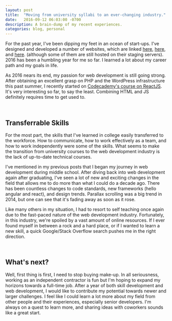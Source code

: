 ```yaml
---
layout: post
title:  "Moving from university syllabi to an ever-changing industry."
date:   2016-09-12 06:03:00 -0700
description: A brain-dump of my recent experiences.
categories: blog, personal
---
```


For the past year, I've been dipping my feet in an ocean of start-ups. I've designed and developed a number of websites, which are linked [here][fgs], [here][bound], and [here][anderson]. (although some of them are still hosted on their staging servers). 2016 has been a humbling year for me so far. I learned a lot about my career path and my goals in life.

As 2016 nears its end, my passion for web development is still going strong. After obtaining an excellent grasp on PHP and the WordPress infrastructure this past summer, I recently started on [Codecademy's course on ReactJS][reactjs]. It's very interesting so far, to say the least. Combining HTML and JS definitely requires time to get used to.

<h2 style="padding-top: 30px">Transferrable Skills</h2>
For the most part, the skills that I've learned in college easily transferred to the workforce. How to communicate, how to work effectively as a team, and how to work independently were some of the skills. What seems to make the transition from university courses to the web development industry is the lack of up-to-date technical courses.

I've mentioned in my previous posts that I began my journey in web development during middle school. After diving back into web development again after graduating, I've seen a lot of new and exciting changes in the field that allows me to do more than what I could do a decade ago. There has been countless changes to code standards, new frameworks (hello angular and react), and design trends. Parallax scrolling was a big trend in 2014, but one can see that it's fading away as soon as it rose.

<!-- in this era of easily accessible online education, i took it upon myself to learn all of these new technologies available to me as a web dev -->
Like many others in my situation, I had to resort to self teaching once again due to the fast-paced nature of the web development industry. Fortunately, in this industry, we're spoiled by a vast amount of online resources. If I ever found myself in between a rock and a hard place, or if I wanted to learn a new skill, a quick Google/Stack Overflow search pushes me in the right direction.

<h2 style="padding-top: 30px">What's next?</h2>
Well, first thing is first, I need to stop buying make-up. In all seriousness, working as an independent contractor is fun but I'm hoping to expand my horizons towards a full-time job. After a year of both skill development and web development, I would like to contribute my potential towards newer and larger challenges. I feel like I could learn a lot more about my field from other people and their experiences, especially senior developers. I'm always on a quest to learn more, and sharing ideas with coworkers sounds like a great start.


[fgs]:        www.foregroundstudios.net/demo-home/
[anderson]:   http://team-age.com/
[bound]:      http://bound.staging.wpengine.com
[reactjs]:    https://www.codecademy.com/learn/react-101
